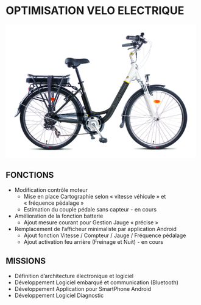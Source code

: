# OPTIMISATION VELO ELECTRIQUE

<img src="TDF_URBAIN-hd.jpg" alt="drawing" width="500"/>

## FONCTIONS
- Modification contrôle moteur
  - Mise en place Cartographie selon « vitesse véhicule » et « fréquence pédalage »
  - Estimation du couple pédale sans capteur  - en cours
- Amélioration de la fonction batterie
  - Ajout mesure courant pour Gestion  Jauge « précise »
- Remplacement de l’afficheur minimaliste par application Android
  - Ajout fonction Vitesse / Compteur / Jauge / Fréquence pédalage
  - Ajout activation feu arrière (Freinage et Nuit) - en cours

## MISSIONS
- Définition d’architecture électronique et logiciel
- Développement Logiciel embarqué et communication (Bluetooth) 
- Développement Application pour SmartPhone Android
- Développement Logiciel Diagnostic
